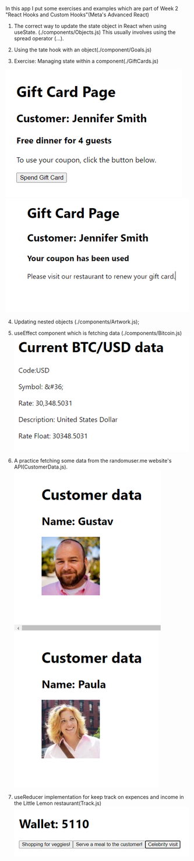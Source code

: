 In this app I put some exercises and examples which are part of Week 2 "React Hooks and Custom Hooks"(Meta's Advanced React)
1. The correct way to update the state object in React when using useState. (./components/Objects.js)
This usually involves using the spread operator (...).

2. Using the tate hook with an object(./component/Goals.js)

3. Exercise: Managing state within a component(./GiftCards.js)

![Initiall view](image-1.png)![The view after rendering, notice that the booton disappeares!](image-2.png)

4. Updating nested objects (./components/Artwork.js);

5. useEffect component which is fetching data (./components/Bitcoin.js)
![Alt text](image.png)

6. A practice fetching some data from the randomuser.me website's API(CustomerData.js).
![Alt text](image-3.png)
![Alt text](image-4.png)

7. useReducer implementation for keep track on expences and income in the Little Lemon restaurant(Track.js)
![Alt text](image-5.png)